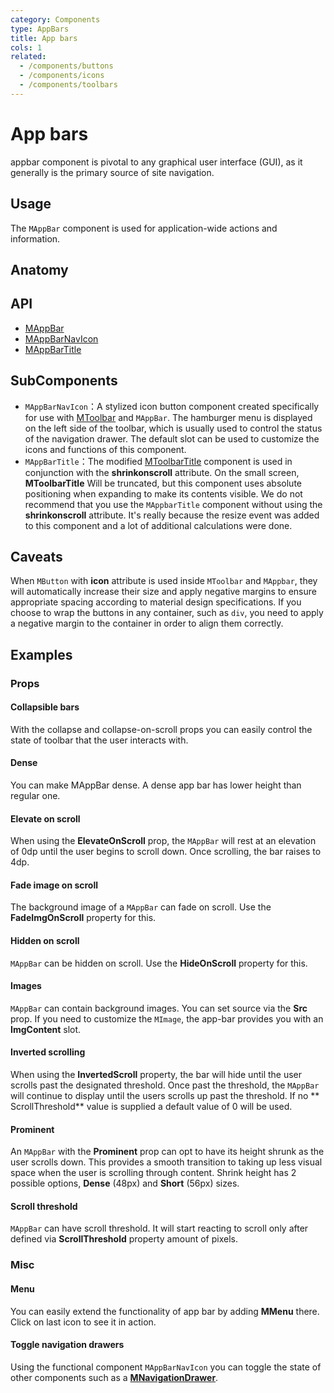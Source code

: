 ```yaml
---
category: Components
type: AppBars
title: App bars
cols: 1
related:
  - /components/buttons
  - /components/icons
  - /components/toolbars
---
```


# App bars

appbar component is pivotal to any graphical user interface (GUI), as it generally is the primary source of site navigation.

## Usage

The `MAppBar` component is used for application-wide actions and information.

<app-bars-usage></app-bars-usage>

## Anatomy

## API

- [MAppBar](/api/MAppBar)
- [MAppBarNavIcon](/api/MAppBarNavIcon)
- [MAppBarTitle](/api/MAppBarTitle)

## SubComponents

- `MAppBarNavIcon`：A stylized icon button component created specifically for use with [MToolbar](/components/toolbars) and `MAppBar`. The hamburger menu is displayed on the left side of the toolbar, which is usually used to control the status of the navigation drawer. The default slot can be used to customize the icons and functions of this component.
- `MAppBarTitle`：The modified [MToolbarTitle](/components/toolbars) component is used in conjunction with the **shrinkonscroll** attribute. On the small screen, **MToolbarTitle**
Will be truncated, but this component uses absolute positioning when expanding to make its contents visible. We do not recommend that you use the `MAppbarTitle` component without using the **shrinkonscroll** attribute. It's really because the resize event was added to this component and a lot of additional calculations were done.

## Caveats

<!--alert:warning-->
When `MButton` with **icon** attribute is used inside `MToolbar` and `MAppbar`, they will automatically increase their size and apply negative margins to ensure appropriate spacing according to material design specifications.
If you choose to wrap the buttons in any container, such as `div`, you need to apply a negative margin to the container in order to align them correctly.
<!--/alert:warning-->


## Examples

### Props

#### Collapsible bars

With the collapse and collapse-on-scroll props you can easily control the state of toolbar that the user interacts with.

<example file="" />


#### Dense

You can make MAppBar dense. A dense app bar has lower height than regular one.

<example file="" />

#### Elevate on scroll 

When using the **ElevateOnScroll** prop, the `MAppBar` will rest at an elevation of 0dp until the user begins to scroll
down. Once scrolling, the bar raises to 4dp.

<example file="" />

#### Fade image on scroll

The background image of a `MAppBar` can fade on scroll. Use the **FadeImgOnScroll** property for this.

<example file="" />

#### Hidden on scroll

`MAppBar` can be hidden on scroll. Use the **HideOnScroll** property for this.

<example file="" />

#### Images

`MAppBar` can contain background images. You can set source via the **Src** prop. If you need to customize the `MImage`, the app-bar provides you with an **ImgContent** slot.

<example file="" />

#### Inverted scrolling

When using the **InvertedScroll** property, the bar will hide until the user scrolls past the designated threshold. Once
past the threshold, the `MAppBar` will continue to display until the users scrolls up past the threshold. If no **
ScrollThreshold** value is supplied a default value of 0 will be used.

<example file="" />

#### Prominent

An `MAppBar` with the **Prominent** prop can opt to have its height shrunk as the user scrolls down. This provides a
smooth transition to taking up less visual space when the user is scrolling through content. Shrink height has 2
possible options, **Dense** (48px) and **Short** (56px) sizes.

<example file="" />

#### Scroll threshold

`MAppBar` can have scroll threshold. It will start reacting to scroll only after defined via **ScrollThreshold**
property amount of pixels.

<example file="" />


### Misc

#### Menu

You can easily extend the functionality of app bar by adding **MMenu** there. Click on last icon to see it in action.

<example file="" />

#### Toggle navigation drawers

Using the functional component `MAppBarNavIcon` you can toggle the state of other components such as
a [**MNavigationDrawer**](/components/navigation-drawers).

<example file="" />